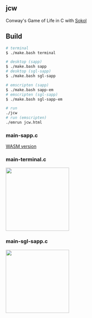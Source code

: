 ## jcw

Conway's Game of Life in C with [Sokol](https://github.com/floooh/sokol)

## Build

```sh
# terminal
$ ./make.bash terminal

# desktop (sapp)
$ ./make.bash sapp
# desktop (sgl-sapp)
$ ./make.bash sgl-sapp

# emscripten (sapp)
$ ./make.bash sapp-em
# emscripten (sgl-sapp)
$ ./make.bash sgl-sapp-em

# run
./jcw
# run (emscripten)
./emrun jcw.html
```

### main-sapp.c
[WASM version](https://doccaico.github.io/jcw/)

### main-terminal.c
<img src="https://github.com/doccaico/jcw/blob/main/img/terminal.png?raw=true" width="200px">

### main-sgl-sapp.c
<img src="https://github.com/doccaico/jcw/blob/main/img/sgl-sapp.png?raw=true" width="200px">
